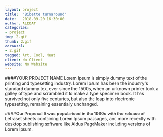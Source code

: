 ```yaml
---
layout: project
title:  "Bibette turnaround"
date:   2018-09-20 16:30:00
author: ALEBAT
categories:
- project
img: 2.gif
thumb: 2.gif
carousel:
- 2.gif
tagged: Art, Cool, Neat
client: No Client
website: No Website
---
```

####YOUR PROJECT NAME
Lorem Ipsum is simply dummy text of the printing and typesetting industry. Lorem Ipsum has been the industry's standard dummy text ever since the 1500s, when an unknown printer took a galley of type and scrambled it to make a type specimen book. It has survived not only five centuries, but also the leap into electronic typesetting, remaining essentially unchanged.

####Our Proposal
It was popularised in the 1960s with the release of Letraset sheets containing Lorem Ipsum passages, and more recently with desktop publishing software like Aldus PageMaker including versions of Lorem Ipsum.